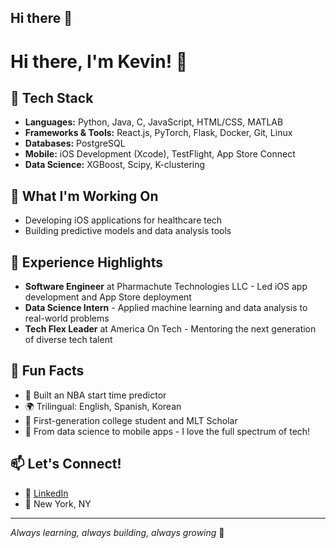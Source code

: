## Hi there 👋
# Hi there, I'm Kevin! 👋


## 🔧 Tech Stack
- **Languages:** Python, Java, C, JavaScript, HTML/CSS, MATLAB
- **Frameworks & Tools:** React.js, PyTorch, Flask, Docker, Git, Linux
- **Databases:** PostgreSQL
- **Mobile:** iOS Development (Xcode), TestFlight, App Store Connect
- **Data Science:** XGBoost, Scipy, K-clustering

## 🚀 What I'm Working On
- Developing iOS applications for healthcare tech
- Building predictive models and data analysis tools

## 💼 Experience Highlights
- **Software Engineer** at Pharmachute Technologies LLC - Led iOS app development and App Store deployment
- **Data Science Intern** - Applied machine learning and data analysis to real-world problems
- **Tech Flex Leader** at America On Tech - Mentoring the next generation of diverse tech talent

## 🌟 Fun Facts
- 🏀 Built an NBA start time predictor
- 🌍 Trilingual: English, Spanish, Korean
- 🎯 First-generation college student and MLT Scholar
- 📱 From data science to mobile apps - I love the full spectrum of tech!

## 📫 Let's Connect!
- 💼 [LinkedIn](http://linkedin.com/in/kevin-guillermo-6b049425b)
- 📍 New York, NY

---
*Always learning, always building, always growing* 🌱
<!--
**Kevin-rgbi/Kevin-rgbi** is a ✨ _special_ ✨ repository because its `README.md` (this file) appears on your GitHub profile.

Here are some ideas to get you started:

- 🔭 I’m currently working on ...
- 🌱 I’m currently learning ...
- 👯 I’m looking to collaborate on ...
- 🤔 I’m looking for help with ...
- 💬 Ask me about ...
- 📫 How to reach me: ...
- 😄 Pronouns: ...
- ⚡ Fun fact: ...
-->
